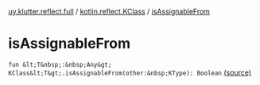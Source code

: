 [uy.klutter.reflect.full](../index.md) / [kotlin.reflect.KClass](index.md) / [isAssignableFrom](.)


# isAssignableFrom

`fun &lt;T&nbsp;:&nbsp;Any&gt; KClass&lt;T&gt;.isAssignableFrom(other:&nbsp;KType): Boolean` [(source)](https://github.com/kohesive/klutter/blob/master/reflect-full-jdk6/src/main/kotlin/uy/klutter/reflect/full/Types.kt#L40)


